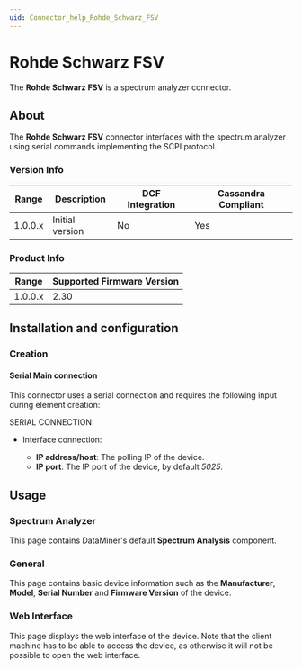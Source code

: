 ```yaml
---
uid: Connector_help_Rohde_Schwarz_FSV
---
```


# Rohde Schwarz FSV

The **Rohde Schwarz FSV** is a spectrum analyzer connector.

## About

The **Rohde Schwarz FSV** connector interfaces with the spectrum analyzer using serial commands implementing the SCPI protocol.

### Version Info

| **Range** | **Description** | **DCF Integration** | **Cassandra Compliant** |
|------------------|-----------------|---------------------|-------------------------|
| 1.0.0.x          | Initial version | No                  | Yes                     |

### Product Info

| Range | Supported Firmware Version |
|------------------|-----------------------------|
| 1.0.0.x          | 2.30                        |

## Installation and configuration

### Creation

#### Serial Main connection

This connector uses a serial connection and requires the following input during element creation:

SERIAL CONNECTION:

- Interface connection:

  - **IP address/host**: The polling IP of the device.
  - **IP port**: The IP port of the device, by default *5025*.

## Usage

### Spectrum Analyzer

This page contains DataMiner's default **Spectrum Analysis** component.

### General

This page contains basic device information such as the **Manufacturer**, **Model**, **Serial Number** and **Firmware Version** of the device.

### Web Interface

This page displays the web interface of the device. Note that the client machine has to be able to access the device, as otherwise it will not be possible to open the web interface.

